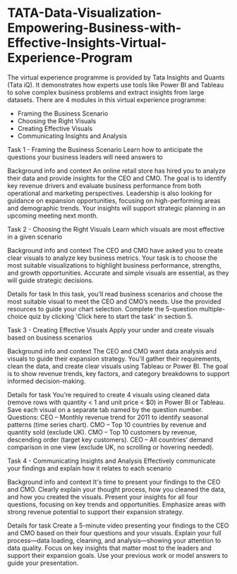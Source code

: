 # TATA-Data-Visualization-Empowering-Business-with-Effective-Insights-Virtual-Experience-Program

The virtual experience programme is provided by Tata Insights and Quants (Tata iQ). It demonstrates how experts use tools like Power BI and Tableau to solve complex business problems and extract insights from large datasets.
There are 4 modules in this virtual experience programme:
 - Framing the Business Scenario
 - Choosing the Right Visuals
 - Creating Effective Visuals
 - Communicating Insights and Analysis

Task 1 - Framing the Business Scenario Learn how to anticipate the questions your business leaders will need answers to

Background info and context
An online retail store has hired you to analyze their data and provide insights for the CEO and CMO. The goal is to identify key revenue drivers and evaluate business performance from both operational and marketing perspectives. Leadership is also looking for guidance on expansion opportunities, focusing on high-performing areas and demographic trends. Your insights will support strategic planning in an upcoming meeting next month.


Task 2 - Choosing the Right Visuals Learn which visuals are most effective in a given scenario

Background info and context
The CEO and CMO have asked you to create clear visuals to analyze key business metrics. Your task is to choose the most suitable visualizations to highlight business performance, strengths, and growth opportunities. Accurate and simple visuals are essential, as they will guide strategic decisions.

Details for task
In this task, you'll read business scenarios and choose the most suitable visual to meet the CEO and CMO’s needs. Use the provided resources to guide your chart selection. Complete the 5-question multiple-choice quiz by clicking 'Click here to start the task' in section 5.


Task 3 - Creating Effective Visuals Apply your under and create visuals based on business scenarios

Background info and context
The CEO and CMO want data analysis and visuals to guide their expansion strategy. You'll gather their requirements, clean the data, and create clear visuals using Tableau or Power BI. The goal is to show revenue trends, key factors, and category breakdowns to support informed decision-making.

Details for task
You're required to create 4 visuals using cleaned data (remove rows with quantity < 1 and unit price < $0) in Power BI or Tableau. Save each visual on a separate tab named by the question number.
Questions:
CEO – Monthly revenue trend for 2011 to identify seasonal patterns (time series chart).
CMO – Top 10 countries by revenue and quantity sold (exclude UK).
CMO – Top 10 customers by revenue, descending order (target key customers).
CEO – All countries’ demand comparison in one view (exclude UK, no scrolling or hovering needed).


Task 4 - Communicating Insights and Analysis Effectively communicate your findings and explain how it relates to each scenario

Background info and context
It's time to present your findings to the CEO and CMO. Clearly explain your thought process, how you cleaned the data, and how you created the visuals. Present your insights for all four questions, focusing on key trends and opportunities. Emphasize areas with strong revenue potential to support their expansion strategy.

Details for task
Create a 5-minute video presenting your findings to the CEO and CMO based on their four questions and your visuals. Explain your full process—data loading, cleaning, and analysis—showing your attention to data quality. Focus on key insights that matter most to the leaders and support their expansion goals. Use your previous work or model answers to guide your presentation.
